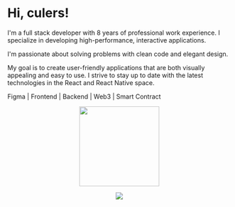 # Hi, culers!

I'm a full stack developer with 8 years of professional work experience. I specialize in developing high-performance, interactive applications.

I'm passionate about solving problems with clean code and elegant design. 

My goal is to create user-friendly applications that are both visually appealing and easy to use. I strive to stay up to date with the latest technologies in the React and React Native space.

Figma | Frontend | Backend | Web3 | Smart Contract

<p align="center">
<a href="https://github.com/bradjin8">
  <img height="180em" src="https://github-readme-stats-eight-theta.vercel.app/api?username=bradjin8&show_icons=true&theme=radical&include_all_commits=true&count_private=true"/>
</a>
</p>
<p align="center">
  <img src="https://github-profile-trophy.vercel.app/?username=bradjin8&theme=juicyfresh&no-bg=true" />
</p>

<!-- Follow me on instagram --
<a href="https://drive.google.com/file/d/1rqGAAgXRP__7CLPrW-0l-nZAiYPIYDJD/view?usp=drive_link"></a>
<!-- -->
